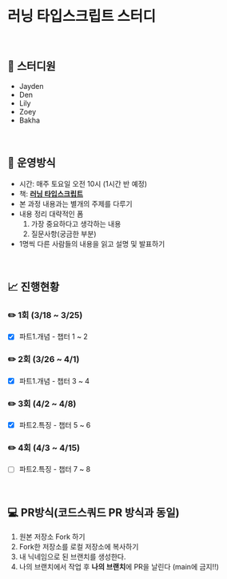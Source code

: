 # 러닝 타입스크립트 스터디
<br>

## 🥚 스터디원
- Jayden
- Den
- Lily
- Zoey
- Bakha

<br>

## 📝 운영방식
- 시간: 매주 토요일 오전 10시 (1시간 반 예정)
- 책: [**러닝 타입스크립트**](http://www.yes24.com/Product/Goods/116585556)
- 본 과정 내용과는 별개의 주제를 다루기
- 내용 정리 대략적인 폼
    1. 가장 중요하다고 생각하는 내용
    2. 질문사항(궁금한 부분)
- 1명씩 다른 사람들의 내용을 읽고 설명 및 발표하기

<br>

## 📈 진행현황
### ✏️ 1회 (3/18 ~ 3/25)
- [x] 파트1.개념 - 챕터 1 ~ 2
### ✏️ 2회 (3/26 ~ 4/1)
- [x] 파트1.개념 - 챕터 3 ~ 4
### ✏️ 3회 (4/2 ~ 4/8)
- [x] 파트2.특징 - 챕터 5 ~ 6
### ✏️ 4회 (4/3 ~ 4/15)
- [ ] 파트2.특징 - 챕터 7 ~ 8

<br>

## 💻 PR방식(코드스쿼드 PR 방식과 동일)
1. 원본 저장소 Fork 하기
2. Fork한 저장소를 로컬 저장소에 복사하기
3. 내 닉네임으로 된 브랜치를 생성한다.
4. 나의 브랜치에서 작업 후 **나의 브랜치**에 PR을 날린다 (main에 금지!!)
